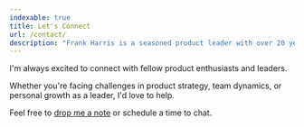 ```yaml
---
indexable: true
title: Let's Connect
url: /contact/
description: "Frank Harris is a seasoned product leader with over 20 years of experience leading teams and building products across companies like Slack, Etsy, and Google."
---
```


I'm always excited to connect with fellow product enthusiasts and leaders.

Whether you're facing challenges in product strategy, team dynamics, or personal growth as a leader, I'd love to help.

<!-- Whether you're looking to level up your team, tackle a tricky product challenge, or just geek out about the latest in tech, I'm all ears. Let's chat about how we can create something amazing together! -->

Feel free to [drop me a note](/mailto) or <a data-cal-link="hirefrank/catchup" data-cal-namespace="catchup" data-cal-config='{"layout":"month_view"}'>schedule a time to chat</a>.